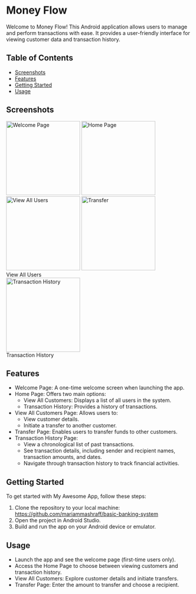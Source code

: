 # Money Flow

Welcome to Money Flow! This Android application allows users to manage and perform transactions with ease. It provides a user-friendly interface for viewing customer data and transaction history.

## Table of Contents
- [Screenshots](#screenshots)
- [Features](#features)
- [Getting Started](#getting-started)
- [Usage](#usage)

## Screenshots

<div style="display: inline-block;">
  <img src="https://github.com/mariammashraff/basic-banking-system/assets/58777989/4789ad48-7d6d-4438-95e4-8e236d8d9216" width="200" alt="Welcome Page" />
  <img src="https://github.com/mariammashraff/basic-banking-system/assets/58777989/0a3dd61f-91ac-467e-8941-049efc7b4bf9" width="200" alt="Home Page" />
</div>

<div style="display: inline-block;">
  <img src="https://github.com/mariammashraff/basic-banking-system/assets/58777989/cac0d9bf-a91e-4fcc-8097-6a4fd0755ec9" width="200" alt="View All Users" />
    <img src="https://github.com/mariammashraff/basic-banking-system/assets/58777989/ac317e7e-2ee4-44b8-98e1-5869936db5be" width="200" alt="Transfer" />
  <figcaption>View All Users</figcaption>
</div>

<div style="display: inline-block;">
  <img src="https://github.com/mariammashraff/basic-banking-system/assets/58777989/a12ee015-0b93-4f12-a779-eba602a74b09" width="200" alt="Transaction History" />
  <figcaption>Transaction History</figcaption>
</div>




## Features
- Welcome Page: A one-time welcome screen when launching the app.
- Home Page: Offers two main options: 
  - View All Customers: Displays a list of all users in the system.
  - Transaction History: Provides a history of transactions.
- View All Customers Page: Allows users to:
  - View customer details.
  - Initiate a transfer to another customer.
- Transfer Page: Enables users to transfer funds to other customers.
- Transaction History Page:
  - View a chronological list of past transactions.
  - See transaction details, including sender and recipient names, transaction amounts, and dates.
  - Navigate through transaction history to track financial activities.

## Getting Started
To get started with My Awesome App, follow these steps:
1. Clone the repository to your local machine:
https://github.com/mariammashraff/basic-banking-system
2. Open the project in Android Studio.
3. Build and run the app on your Android device or emulator.

## Usage
- Launch the app and see the welcome page (first-time users only).
- Access the Home Page to choose between viewing customers and transaction history.
- View All Customers: Explore customer details and initiate transfers.
- Transfer Page: Enter the amount to transfer and choose a recipient.
